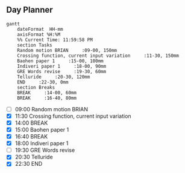## Day Planner
```mermaid
gantt
    dateFormat  HH-mm
    axisFormat %H:%M
    %% Current Time: 11:59:58 PM
    section Tasks
    Random motion BRIAN     :09-00, 150mm
    Crossing function, current input variation     :11-30, 150mm
    Baohen paper 1     :15-00, 100mm
    Indiveri paper 1     :18-00, 90mm
    GRE Words revise     :19-30, 60mm
    Telluride     :20-30, 120mm
    END     :22-30, 0mm
    section Breaks
    BREAK     :14-00, 60mm
    BREAK     :16-40, 80mm
```

- [ ] 09:00 Random motion BRIAN
- [x] 11:30 Crossing function, current input variation
- [x] 14:00 BREAK
- [x] 15:00 Baohen paper 1
- [x] 16:40 BREAK
- [x] 18:00 Indiveri paper 1
- [ ] 19:30 GRE Words revise
- [x] 20:30 Telluride
- [x] 22:30 END